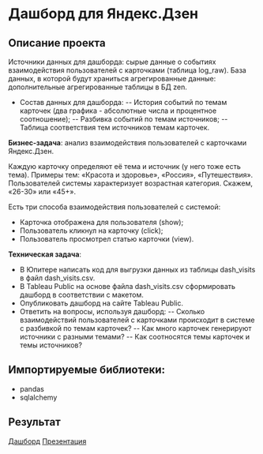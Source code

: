 # Дашборд для Яндекс.Дзен

## Описание проекта
Источники данных для дашборда: cырые данные о событиях взаимодействия пользователей с карточками (таблица log_raw).
База данных, в которой будут храниться агрегированные данные: дополнительные агрегированные таблицы в БД zen.

- Состав данных для дашборда:
-- История событий по темам карточек (два графика - абсолютные числа и процентное соотношение);
-- Разбивка событий по темам источников;
-- Таблица соответствия тем источников темам карточек.

**Бизнес-задача**: анализ взаимодействия пользователей с карточками Яндекс.Дзен. 

Каждую карточку определяют её тема и источник (у него тоже есть тема). Примеры тем: «Красота и здоровье», «Россия», «Путешествия». Пользователей системы характеризует возрастная категория. Скажем, «26-30» или «45+».

Есть три способа взаимодействия пользователей с системой:
- Карточка отображена для пользователя (show);
- Пользователь кликнул на карточку (click);
- Пользователь просмотрел статью карточки (view).


**Техническая задача**:

- В Юпитере написать код для выгрузки данных из таблицы dash_visits в файл dash_visits.csv.
- В Tableau Public на основе файла dash_visits.csv сформировать дашборд в соответствии с макетом.
- Опубликовать дашборд на сайте Tableau Public. 
- Ответить на вопросы, используя дашборд:
-- Cколько взаимодействий пользователей с карточками происходит в системе с разбивкой по темам карточек?
-- Как много карточек генерируют источники с разными темами?
-- Как соотносятся темы карточек и темы источников?


## Импортируемые библиотеки:
- pandas
- sqlalchemy


## Результат
[Дашборд](https://public.tableau.com/app/profile/nadezhda8107/viz/education_dash_visits_project/Dash_project?publish=yes) 
[Презентация](https://disk.yandex.ru/i/0XD3_aJHeR0gIA)
